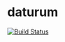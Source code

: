 # daturum

[![Build Status](https://travis-ci.org/Osshrp/daturum.png)](https://travis-ci.org/Osshrp/daturum)
